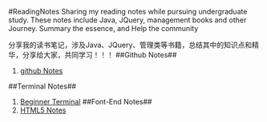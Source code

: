 #ReadingNotes
Sharing my reading notes while pursuing undergraduate study. These notes include Java, JQuery, management books and other Journey.
Summary the essence, and Help the community

分享我的读书笔记，涉及Java、JQuery、管理类等书籍，总结其中的知识点和精华，分享给大家，共同学习！！！
##Github Notes##
1. [github Notes](https://github.com/xipingsg/ReadingNotes/blob/master/Github_Notes.md)

##Terminal Notes##
1. [Beginner Terminal](https://github.com/xipingsg/ReadingNotes/blob/master/Github_Notes.md)
##Font-End Notes##
1. [HTML5 Notes](https://github.com/xipingsg/ReadingNotes/blob/master/HTML5_Notes.md)
